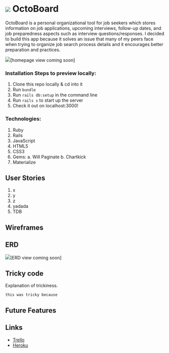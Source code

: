 # <img src="#"> OctoBoard


OctoBoard is a personal organizational tool for job seekers which stores information on job applications, upcoming interviews, follow-up dates, and job preparedness aspects such as interview questions/responses. I decided to build this app because it solves an issue that many of my peers face when trying to organize job search process details and it encourages better preparation and practices.

<img src="#">[homepage view coming soon]

### Installation Steps to preview locally:

1. Clone this repo locally & cd into it
2. Run `bundle`
3. Run `rails db:setup` in the command line
4. Run `rails s` to start up the server
5. Check it out on localhost:3000!

### Technologies:

1. Ruby
2. Rails
3. JavaScript
4. HTML5
5. CSS3
6. Gems:
  a. Will Paginate
  b. Chartkick
7. Materialize

## User Stories

1. x
2. y
3. z
4. yadada
5. TDB

## Wireframes


## ERD

<img src="#">[ERD view coming soon]

## Tricky code

Explanation of trickiness.

`this was tricky because`

## Future Features

## Links

- [Trello](https://trello.com/b/0vrCtVFi/octoboard)
- [Heroku](https://octoboard.herokuapp.com/)

